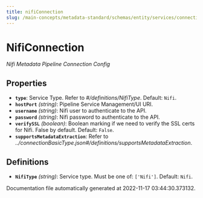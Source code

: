 ```yaml
---
title: nifiConnection
slug: /main-concepts/metadata-standard/schemas/entity/services/connections/pipeline/nificonnection
---
```


# NifiConnection

*Nifi Metadata Pipeline Connection Config*

## Properties

- **`type`**: Service Type. Refer to *#/definitions/NifiType*. Default: `Nifi`.
- **`hostPort`** *(string)*: Pipeline Service Management/UI URI.
- **`username`** *(string)*: Nifi user to authenticate to the API.
- **`password`** *(string)*: Nifi password to authenticate to the API.
- **`verifySSL`** *(boolean)*: Boolean marking if we need to verify the SSL certs for Nifi. False by default. Default: `False`.
- **`supportsMetadataExtraction`**: Refer to *../connectionBasicType.json#/definitions/supportsMetadataExtraction*.
## Definitions

- **`NifiType`** *(string)*: Service type. Must be one of: `['Nifi']`. Default: `Nifi`.


Documentation file automatically generated at 2022-11-17 03:44:30.373132.
